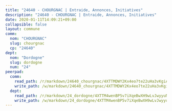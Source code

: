 ```yaml
---
title: "24640 - CHOURGNAC | Entraide, Annonces, Initiatives"
description: "24640 - CHOURGNAC | Entraide, Annonces, Initiatives"
date: 2020-01-11T14:09:21+09:00
collapsible: false
layout: commune
comm:
  nom: "CHOURGNAC"
  slug: chourgnac
  cp: "24640"
dept:
  nom: "Dordogne"
  slug: dordogne
  num: "24"
peerpad:
  comm:
    read_path: /r/markdown/24640_chourgnac/4XTTMDWY2Kx4eo7te22uHa3vKgiASToj61GxMvSx5r4eQ2TLz
    write_path: /w/markdown/24640_chourgnac/4XTTMDWY2Kx4eo7te22uHa3vKgiASToj61GxMvSx5r4eQ2TLz-K3TgUyzN3Gx4u8kgYyvcPN6GkHQp82yiy6qRUvUowNjNTvP2ivhoQuPFWQwAwkC2YrbZS6S8oeyatis4vwrzMEMUxB4HrYAf31aXY1PKfAkZEtv97uD6RqYdihVH265H7t13VVJW
  dept:
    read_path: /r/markdown/24_dordogne/4XTTM4wenBP5v7iXqeBwXH9wLvJwyyuNKzLxRyGzSZXmCuzgg
    write_path: /w/markdown/24_dordogne/4XTTM4wenBP5v7iXqeBwXH9wLvJwyyuNKzLxRyGzSZXmCuzgg-K3TgUusQQUSAmJPXozCTSBeqjqksxkVWGVxtHwEFrs5RuocQr8weKG2oQg7MVeg2F9Hhv7ggtBiBU8D9pdXEPa9M67VU3BzgAG9BCtQw3VY3Xcxk2YSegk3iUXMkpicGxxJr7mWp
---
```



